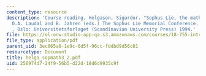 ```yaml
---
content_type: resource
description: 'Course reading. Helgason, Sigurdur. "Sophus Lie, the mathematician".
  O.A. Laudal and B. Jahren (eds.) The Sophus Lie Memorial Conference. Oslo 1992 Proceedings
  , Oslo: Universitetsforlaget (Scandinavian University Press) 1994.'
file: https://ol-ocw-studio-app-qa.s3.amazonaws.com/courses/18-755-introduction-to-lie-groups-fall-2004/256974d724f956b5d22d18d6d9935c9f_helga_sopmath3_2.pdf
file_type: application/pdf
parent_uid: 3ec865a0-1e9c-6d5f-96cc-fddbd9d56c01
resourcetype: Document
title: helga_sopmath3_2.pdf
uid: 256974d7-24f9-56b5-d22d-18d6d9935c9f
---
```

